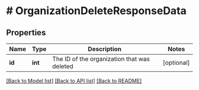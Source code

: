 # # OrganizationDeleteResponseData

## Properties

Name | Type | Description | Notes
------------ | ------------- | ------------- | -------------
**id** | **int** | The ID of the organization that was deleted | [optional]

[[Back to Model list]](../../README.md#models) [[Back to API list]](../../README.md#endpoints) [[Back to README]](../../README.md)
